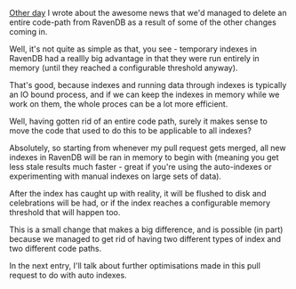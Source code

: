 [Other day](/entries/getting-rid-of-temporary-indexes-in-ravendb.html) I wrote about the awesome news that we'd managed to delete an entire code-path from RavenDB as a result of some of the other changes coming in.

Well, it's not quite as simple as that, you see - temporary indexes in RavenDB had a reallly big advantage in that they were run entirely in memory (until they reached a configurable threshold anyway).

That's good, because  indexes and running data through indexes is typically an IO bound process, and if we can keep the indexes in memory while we work on them, the whole proces can be a lot more efficient.

Well, having gotten rid of an entire code path, surely it makes sense to move the code that used to do this to be applicable to all indexes?

Absolutely, so starting from whenever my pull request gets merged, all new indexes in RavenDB will be ran in memory to begin with (meaning you get less stale results much faster - great if you're using the auto-indexes or experimenting with manual indexes on large sets of data).

After the index has caught up with reality, it will be flushed to disk and celebrations will be had, or if the index reaches a configurable memory threshold that will happen too.

This is a small change that makes a big difference, and is possible (in part) because we managed to get rid of having two different types of index and two different code paths.

In the next entry, I'll talk about further optimisations made in this pull request to do with auto indexes.
